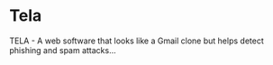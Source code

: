 # Tela
TELA - A web software that looks like a Gmail clone but helps detect phishing and spam attacks...
